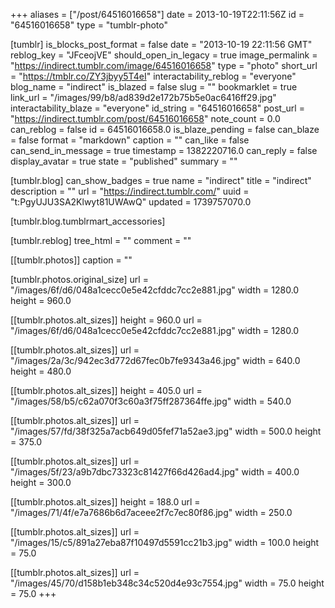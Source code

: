 +++
aliases = ["/post/64516016658"]
date = 2013-10-19T22:11:56Z
id = "64516016658"
type = "tumblr-photo"

[tumblr]
is_blocks_post_format = false
date = "2013-10-19 22:11:56 GMT"
reblog_key = "JFceojVE"
should_open_in_legacy = true
image_permalink = "https://indirect.tumblr.com/image/64516016658"
type = "photo"
short_url = "https://tmblr.co/ZY3jbyy5T4eI"
interactability_reblog = "everyone"
blog_name = "indirect"
is_blazed = false
slug = ""
bookmarklet = true
link_url = "/images/99/b8/ad839d2e172b75b5e0ac6416ff29.jpg"
interactability_blaze = "everyone"
id_string = "64516016658"
post_url = "https://indirect.tumblr.com/post/64516016658"
note_count = 0.0
can_reblog = false
id = 64516016658.0
is_blaze_pending = false
can_blaze = false
format = "markdown"
caption = ""
can_like = false
can_send_in_message = true
timestamp = 1382220716.0
can_reply = false
display_avatar = true
state = "published"
summary = ""

[tumblr.blog]
can_show_badges = true
name = "indirect"
title = "indirect"
description = ""
url = "https://indirect.tumblr.com/"
uuid = "t:PgyUJU3SA2Klwyt81UWAwQ"
updated = 1739757070.0

[tumblr.blog.tumblrmart_accessories]

[tumblr.reblog]
tree_html = ""
comment = ""

[[tumblr.photos]]
caption = ""

[tumblr.photos.original_size]
url = "/images/6f/d6/048a1cecc0e5e42cfddc7cc2e881.jpg"
width = 1280.0
height = 960.0

[[tumblr.photos.alt_sizes]]
height = 960.0
url = "/images/6f/d6/048a1cecc0e5e42cfddc7cc2e881.jpg"
width = 1280.0

[[tumblr.photos.alt_sizes]]
url = "/images/2a/3c/942ec3d772d67fec0b7fe9343a46.jpg"
width = 640.0
height = 480.0

[[tumblr.photos.alt_sizes]]
height = 405.0
url = "/images/58/b5/c62a070f3c60a3f75ff287364ffe.jpg"
width = 540.0

[[tumblr.photos.alt_sizes]]
url = "/images/57/fd/38f325a7acb649d05fef71a52ae3.jpg"
width = 500.0
height = 375.0

[[tumblr.photos.alt_sizes]]
url = "/images/5f/23/a9b7dbc73323c81427f66d426ad4.jpg"
width = 400.0
height = 300.0

[[tumblr.photos.alt_sizes]]
height = 188.0
url = "/images/71/4f/e7a7686b6d7aceee2f7c7ec80f86.jpg"
width = 250.0

[[tumblr.photos.alt_sizes]]
url = "/images/15/c5/891a27eba87f10497d5591cc21b3.jpg"
width = 100.0
height = 75.0

[[tumblr.photos.alt_sizes]]
url = "/images/45/70/d158b1eb348c34c520d4e93c7554.jpg"
width = 75.0
height = 75.0
+++
